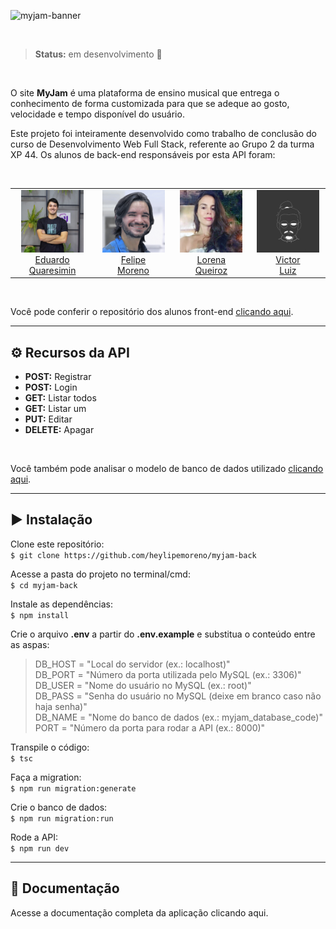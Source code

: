 ![myjam-banner](https://user-images.githubusercontent.com/108702071/203425580-4747d10e-65ca-4c99-8052-c0b9c639767a.png)

<br>

> **Status:** em desenvolvimento 🔄

<br>

O site **MyJam** é uma plataforma de ensino musical que entrega o conhecimento de forma customizada para que se adeque ao gosto, velocidade e tempo disponível do usuário.

Este projeto foi inteiramente desenvolvido como trabalho de conclusão do curso de Desenvolvimento Web Full Stack, referente ao Grupo 2 da turma XP 44. Os alunos de back-end responsáveis por esta API foram:

<br>

<table align=center>
  <tr>
   <td align="center" width=150> <img src="./files/devs/eduardo.png" width=100/></br><a href="https://github.com/EduQuaresimin"> Eduardo<br>Quaresimin </a>
   </td>

   <td align="center" width=150> <img src="./files/devs/felipe.png"  width=100/></br><a href="https://github.com/heylipemoreno"> Felipe<br>Moreno </a>
   </td>

   <td align="center" width=150> <img src="./files/devs/lorena.png" width=100/></br><a href="https://github.com/lorqrz"> Lorena<br>Queiroz </a>
   </td>

 <td align="center" width=150> <img src="./files/devs/luiz.png" width=100/> </br><a href="https://github.com/EuLuiiz"> Victor<br>Luiz </a>
   </td>   
  </tr>
</table>

<br>

Você pode conferir o repositório dos alunos front-end [clicando aqui](https://github.com/thaisdsandim/MyJam-front).

---

## ⚙️ **Recursos da API**

- **POST:** Registrar
- **POST:** Login
- **GET:** Listar todos
- **GET:** Listar um
- **PUT:** Editar
- **DELETE:** Apagar

<br>

Você também pode analisar o modelo de banco de dados utilizado [clicando aqui](https://raw.githubusercontent.com/heylipemoreno/myjam-back/main/Files/imageDer_v0.11.png).

---

## ▶️ **Instalação**

Clone este repositório:<br>
`$ git clone https://github.com/heylipemoreno/myjam-back`

Acesse a pasta do projeto no terminal/cmd:<br>
`$ cd myjam-back`

Instale as dependências:<br>
`$ npm install`

Crie o arquivo **.env** a partir do **.env.example** e substitua o conteúdo entre as aspas:<br>
>DB_HOST = "Local do servidor (ex.: localhost)"<br>
>DB_PORT = "Número da porta utilizada pelo MySQL (ex.: 3306)"<br>
>DB_USER = "Nome do usuário no MySQL (ex.: root)"<br>
>DB_PASS = "Senha do usuário no MySQL (deixe em branco caso não haja senha)"<br>
>DB_NAME = "Nome do banco de dados (ex.: myjam_database_code)"<br>
>PORT = "Número da porta para rodar a API (ex.: 8000)"<br>

Transpile o código:<br>
`$ tsc`

Faça a migration:<br>
`$ npm run migration:generate`

Crie o banco de dados:<br>
`$ npm run migration:run`

Rode a API:<br>
`$ npm run dev`

---

## 📄 **Documentação**

Acesse a documentação completa da aplicação clicando aqui.
